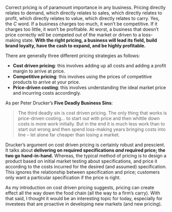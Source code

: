 <p>Correct pricing is of paramount importance in any business. Pricing directly relates to demand, which directly relates to sales, which directly relates to profit, which directly relates to value, which directly relates to carry. Yes, the <em>C</em> word. If a business charges too much, it won&#8217;t be competitive. If it charges too little, it won&#8217;t be profitable. At worst, a business that doesn&#8217;t price correctly will be competed out of the market or driven to a loss-making state. <strong>With the right pricing, a business will lead its field, build brand loyalty, have the cash to expand, and be highly profitable.</strong></p><p>There are generally three different pricing strategies as follows:</p><ul><li><strong>Cost driven pricing</strong>: this involves adding up all costs and adding a profit margin to arrive at price.</li><li><strong>Competitive pricing</strong>: this involves using the prices of competitive products to arrive at your price.</li><li><strong>Price-driven costing</strong>: this involves understanding the ideal market price and incurring costs accordingly.</li></ul><p>As per Peter Drucker&#8217;s <strong>Five Deadly Business Sins</strong>:</p><blockquote><p>The third deadly sin is cost driven pricing. The only thing that works is price-driven costing&#8230; to start out with price and then whittle down costs is more work initially. But in the end it is much less work than to start out wrong and then spend loss-making years bringing costs into line – let alone far cheaper than losing a market.</p></blockquote><p>Drucker&#8217;s argument on cost driven pricing is certainly robust and prescient. It talks about <strong>delivering on required specifications <em>and</em> required price; the two go hand-in-hand.</strong> Whereas, the typical method of pricing is to design a product based on initial market testing about specifications, and price it according to the costs incurred for the desired (and assumed) specification. This ignores the relationship between specification and price; customers only want a particular specification if the price is right.</p><p>As my introduction on cost driven pricing suggests, pricing can create effect all the way down the food chain (all the way to a firm&#8217;s carry). With that said, I thought it would be an interesting topic for today, especially for investees that are proactive in developing new markets (and new pricing).</p>
